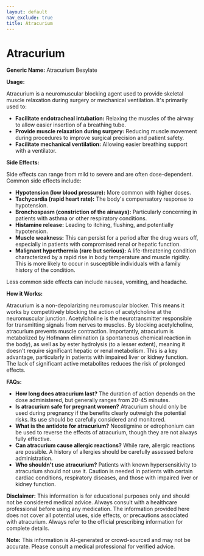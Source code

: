 ```yaml
---
layout: default
nav_exclude: true
title: Atracurium
---
```


# Atracurium

**Generic Name:** Atracurium Besylate

**Usage:**

Atracurium is a neuromuscular blocking agent used to provide skeletal muscle relaxation during surgery or mechanical ventilation.  It's primarily used to:

* **Facilitate endotracheal intubation:** Relaxing the muscles of the airway to allow easier insertion of a breathing tube.
* **Provide muscle relaxation during surgery:** Reducing muscle movement during procedures to improve surgical precision and patient safety.
* **Facilitate mechanical ventilation:**  Allowing easier breathing support with a ventilator.


**Side Effects:**

Side effects can range from mild to severe and are often dose-dependent.  Common side effects include:

* **Hypotension (low blood pressure):**  More common with higher doses.
* **Tachycardia (rapid heart rate):**  The body's compensatory response to hypotension.
* **Bronchospasm (constriction of the airways):** Particularly concerning in patients with asthma or other respiratory conditions.
* **Histamine release:** Leading to itching, flushing, and potentially hypotension.
* **Muscle weakness:**  This can persist for a period after the drug wears off, especially in patients with compromised renal or hepatic function.
* **Malignant hyperthermia (rare but serious):** A life-threatening condition characterized by a rapid rise in body temperature and muscle rigidity.  This is more likely to occur in susceptible individuals with a family history of the condition.


Less common side effects can include nausea, vomiting, and headache.


**How it Works:**

Atracurium is a non-depolarizing neuromuscular blocker.  This means it works by competitively blocking the action of acetylcholine at the neuromuscular junction.  Acetylcholine is the neurotransmitter responsible for transmitting signals from nerves to muscles. By blocking acetylcholine, atracurium prevents muscle contraction.  Importantly, atracurium is metabolized by Hofmann elimination (a spontaneous chemical reaction in the body), as well as by ester hydrolysis (to a lesser extent),  meaning it doesn't require significant hepatic or renal metabolism. This is a key advantage, particularly in patients with impaired liver or kidney function.  The lack of significant active metabolites reduces the risk of prolonged effects.


**FAQs:**

* **How long does atracurium last?**  The duration of action depends on the dose administered, but generally ranges from 20-45 minutes.
* **Is atracurium safe for pregnant women?**  Atracurium should only be used during pregnancy if the benefits clearly outweigh the potential risks.  Its use should be carefully considered and monitored.
* **What is the antidote for atracurium?**  Neostigmine or edrophonium can be used to reverse the effects of atracurium, though they are not always fully effective.
* **Can atracurium cause allergic reactions?**  While rare, allergic reactions are possible.  A history of allergies should be carefully assessed before administration.
* **Who shouldn't use atracurium?**  Patients with known hypersensitivity to atracurium should not use it.  Caution is needed in patients with certain cardiac conditions, respiratory diseases, and those with impaired liver or kidney function.


**Disclaimer:**  This information is for educational purposes only and should not be considered medical advice.  Always consult with a healthcare professional before using any medication.  The information provided here does not cover all potential uses, side effects, or precautions associated with atracurium.  Always refer to the official prescribing information for complete details.


**Note:** This information is AI-generated or crowd-sourced and may not be accurate. Please consult a medical professional for verified advice.